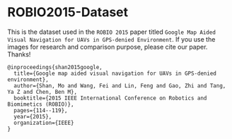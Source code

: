 # ROBIO2015-Dataset

This is the dataset used in the `ROBIO 2015` paper titled `Google Map Aided Visual Navigation for UAVs in GPS-denied Environment`. If you use the images for research and comparison purpose, please cite our paper. Thanks!  

```
@inproceedings{shan2015google,
  title={Google map aided visual navigation for UAVs in GPS-denied environment},
  author={Shan, Mo and Wang, Fei and Lin, Feng and Gao, Zhi and Tang, Ya Z and Chen, Ben M},
  booktitle={2015 IEEE International Conference on Robotics and Biomimetics (ROBIO)},
  pages={114--119},
  year={2015},
  organization={IEEE}
}
```
